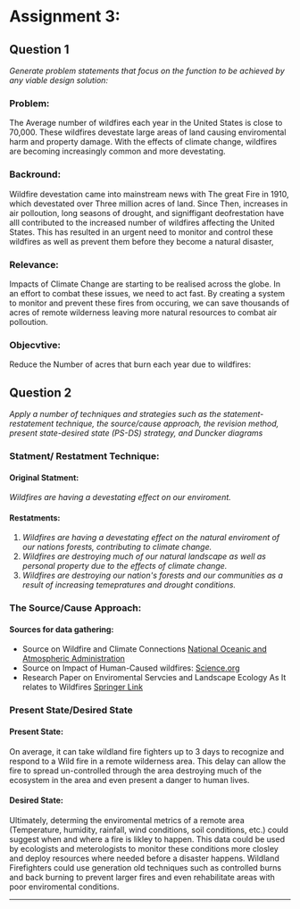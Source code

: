 # Assignment 3:

## Question 1
*Generate problem statements that focus on the function to be achieved by any viable design solution:*

### Problem:
The Average number of wildfires each year in the United States is close to 70,000. These wildfires devestate large areas of land causing enviromental harm and property damage. With the effects of climate change, wildfires are becoming increasingly common and more devestating.

### Backround: 
Wildfire devestation came into mainstream news with The great Fire in 1910, which devestated over Three million acres of land. Since Then, increases in air polloution, long seasons of drought, and signiffigant deofrestation have alll contributed to the increased number of wildfires affecting the United States. This has resulted in an urgent need to monitor and control these wildfires as well as prevent them before they become a natural disaster, 

### Relevance: 
Impacts of Climate Change are starting to be realised across the globe. In an effort to combat these issues, we need to act fast. By creating a system to monitor and prevent these fires from occuring, we can save thousands of acres of remote wilderness leaving more natural resources to combat air polloution. 

### Objecvtive:
Reduce the Number of acres that burn each year due to wildfires: 

## Question 2
*Apply a number of techniques and strategies such as the statement-restatement technique, the source/cause approach, the revision method, present state-desired state (PS-DS) strategy, and Duncker diagrams*

### Statment/ Restatment Technique:

#### Original Statment:
  *Wildfires are having a devestating effect on our enviroment.*

#### Restatments:
1. *Wildfires are having a devestating effect on the natural enviroment of our nations forests, contributing to climate change.*
2. *Wildfires are destroying much of our natural landscape as well as personal property due to the effects of climate change.*
3. *Wildfires are destroying our nation's forests and our communities as a result of increasing temepratures and drought conditions.*

### The Source/Cause Approach:

#### Sources for data gathering: 
 * Source on Wildfire and Climate Connections [National Oceanic and Atmospheric Administration](https://www.noaa.gov/noaa-wildfire/wildfire-climate-connection#:~:text=Research%20shows%20that%20changes%20in,fuels%20during%20the%20fire%20season.)
 * Source on Impact of Human-Caused wildfires: [Science.org](https://www.science.org/content/article/human-sparked-wildfires-are-more-destructive-those-caused-nature)
 * Research Paper on Enviromental Servcies and Landscape Ecology As It relates to Wildfires [Springer Link](https://link.springer.com/article/10.1007/s10980-019-00832-9)


### Present State/Desired State

#### Present State:
On average, it can take wildland fire fighters up to 3 days to recognize and respond to a Wild fire in a remote wilderness area. This delay can allow the fire to spread un-controlled through the area destroying much of the ecosystem in the area and even present a danger to human lives. 

#### Desired State: 
Ultimately, determing the enviromental metrics of a remote area (Temperature, humidity, rainfall, wind conditions, soil conditions, etc.) could suggest when and where a fire is likley to happen. This data could be used by ecologists and meterologists to monitor these conditions more closley and deploy resources where needed before a disaster happens. Wildland Firefighters could use generation old techniques such as controlled burns and back burning to prevent larger fires and even rehabilitate areas with poor enviromental conditions.
___
